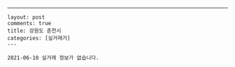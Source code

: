 ---
    layout: post
    comments: true
    title: 강원도 춘천시
    categories: [실거래가]
    ---

    2021-06-10 실거래 정보가 없습니다.

    